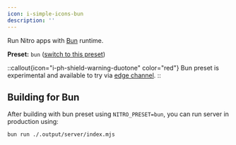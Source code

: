 ```yaml
---
icon: i-simple-icons-bun
description: ''
---
```


Run Nitro apps with [Bun](https://bun.sh/) runtime.

**Preset:** `bun` ([switch to this preset](/deploy/#changing-the-deployment-preset))

::callout{icon="i-ph-shield-warning-duotone" color="red"}
Bun preset is experimental and available to try via [edge channel](/guide/getting-started#nightly-release-channel).
::

## Building for Bun

After building with bun preset using `NITRO_PRESET=bun`, you can run server in production using:

```bash
bun run ./.output/server/index.mjs
```
